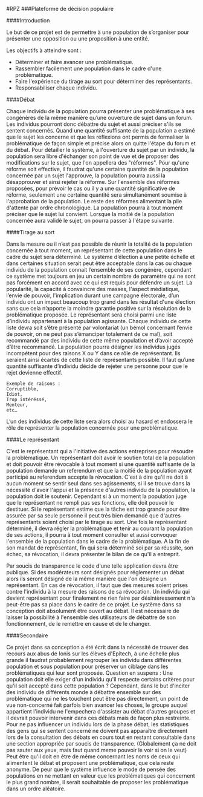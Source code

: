 #RPZ
###Plateforme  de décision populaire

####Introduction

Le but de ce projet est de permettre à une population de s’organiser pour présenter une opposition ou une proposition à une entité.

Les objectifs à atteindre sont :
- Déterminer et faire avancer une problématique.
- Rassembler facilement une population dans le cadre d'une problématique.
- Faire l'expérience du tirage au sort pour déterminer des représentants.
- Responsabiliser chaque individu.

####Débat

Chaque individu de la population pourra présenter une problématique à ses congénères de la même manière qu’une ouverture de sujet dans un forum.
Les individus pourront donc débattre du sujet et aussi préciser s'ils se sentent concernés.
Quand une quantité suffisante de la population a estimé que le sujet les concerne et que les réflexions ont permis de formaliser la problématique de façon simple et précise alors on quitte l'étape du forum et du débat.
Pour détailler le système, à l'ouverture du sujet par un individu, la population sera libre d'échanger son point de vue et de proposer des modifications sur le sujet, que l'on appellera des "réformes".
Pour qu'une réforme soit effective, il faudrat qu'une certaine quantité de la population concernée par un sujet l'approuve, la population pourra aussi la désapprouver et ainsi rejeter la réforme.
Sur l'ensemble des réformes proposées, pour prévoir le cas ou il y a une quantité significative de réforme, seulement une certaine quantité sera simultanément soumise à l'approbation de la population. Le reste des réformes alimentant la pile d'attente par ordre chronologique.
La population pourra à tout moment préciser que le sujet lui convient. Lorsque la moitié de la population concernée aura validé le sujet, on pourra passer à l'étape suivante.


####Tirage au sort

Dans la mesure ou il n’est pas possible de réunir la totalité de la population concernée à tout moment, un représentant de cette population dans le cadre du sujet sera déterminé.
Le système d’élection à une petite échelle et dans certaines situation serait peut être acceptable dans la cas ou chaque individu de la population  connait l’ensemble de ses congénère, cependant ce système met toujours en jeu un certain nombre de paramètre qui ne sont pas forcément en accord avec ce qui est requis pour défendre un sujet.
La popularité, la capacité à convaincre des masses, l'aspect médiatique, l’envie de pouvoir, l'implication durant une campagne électorale, d’un individu ont un impact beaucoup trop grand dans les résultat d'une élection sans que cela n’apporte la moindre garantie positive sur la résolution de la problématique proposée.
Le représentant sera choisi parmi une liste d’individu appartenant à la population agissante. Chaque individu de cette liste devra soit s’être présenté par volontariat (un bémol concernant l’envie de pouvoir, on ne peut pas s’émanciper totalement de ce mal), soit recommandé par des individu de cette même population et d’avoir accepté d’être recommandé.
La population pourra désigner les individus jugés incompétent pour des raisons X ou Y dans ce rôle de représentant. Ils seraient ainsi écartés de cette liste de représentants possible. Il faut qu’une quantité suffisante d’individu décide de rejeter une personne pour que le rejet devienne effectif.

    Exemple de raisons :
    Corruptible,
    Idiot,
    Trop intéréssé,
    Menteur,
    etc…

L’un des individus de cette liste sera alors choisi au hasard et endossera le rôle de représenter la population concernée pour une problématique.

####Le représentant 

C'est le représentant qui a l'initiative des actions entreprises pour résoudre la problématique.
Un représentant doit avoir le soutien total de la population et doit pouvoir être révocable à tout moment si une quantité suffisante de la population demande un referendum et que la moitié de la population ayant participé au referendum accepte la révocation.
C'est à dire qu'il ne doit à aucun moment se sentir seul dans ses agissements, si il se trouve dans la nécessité d'avoir l'appui et la présence d'autres individu de la population, la population doit le soutenir.
Cependant si à un moment la population juge que le représentant ne rempli pas ses fonctions, elle doit pouvoir le destituer.
Si le représentant estime que la tâche est trop grande pour être assurée par sa seule personne il peut trés bien demandé que d'autres représentants soient choisi par le tirage au sort.
Une fois le représentant déterminé, il devra régler la problématique et tenir au courant la population de ses actions, il pourra à tout moment consulter et aussi convoquer l'ensemble de la population dans le cadre de la problématique.
A la fin de son mandat de représentant, fin qui sera déterminé soi par sa réussite, son échec, sa révocation, il devra présenter le bilan de ce qu'il a entreprit.

Par soucis de transparence le code d'une telle application devra être publique.
Si des modérateurs sont désignés pour réglementer un débat alors ils seront désigné de la même manière que l'on désigne un représentant.
En cas de révocation, il faut que des mesures soient prises contre l'individu à la mesure des raisons de sa révocation. Un individu qui devient représentant pour finalement ne rien faire par désintèressement n'a peut-être pas sa place dans le cadre de ce projet.
Le système dans sa conception doit absolument être ouvert au débat. Il est nécessaire de laisser la possibilité à l'ensemble des utilisateurs de débattre de son fonctionnement, de le remettre en cause et de le changer.


####Secondaire

Ce projet dans sa conception a été écrit dans la nécessité de trouver des recours aux abus de Ionis sur les élèves d'Epitech, à une échelle plus grande il faudrat probablement regrouper les individu dans différentes population et sous population pour préserver un ciblage dans les problématiques qui leur sont proposée.
Question en suspens :
Une population doit elle exiger d'un individu qu'il respecte certains critères pour qu'il soit accepté dans cette population ?
Cependant, dans le but d'inciter des individu de différents monde à débattre ensemble sur des problématique qui ne les touchent peut être pas directement, un point de vue non-concerné fait parfois bien avancer les choses, le groupe auquel appartient l'individu ne l'empechera d'assister au débat d'autres groupes et il devrait pouvoir intervenir dans ces débats mais de façon plus restreinte.
Pour ne pas influencer un individu lors de la phase débat, les statistiques des gens qui se sentent concerné ne doivent pas apparaître directement lors de la consultation des débats en cours tout en restant consultable dans une section appropriée par soucis de transparence. (Globalement ça ne doit pas sauter aux yeux, mais faut quand meme pouvoir le voir si on le veut)
Peut être qu'il doit en être de même concernant les noms de ceux qui alimentent le débat et proposent une problématique, que cela reste anonyme.
De peur que le système influence le mode de pensée des populations en ne mettant en valeur que les problématiques qui concernent le plus grand nombre, il serait souhaitable de proposer les problématique dans un ordre aléatoire.
